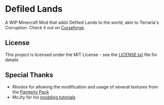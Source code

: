 # Defiled Lands

A WIP Minecraft Mod that adds Defiled Lands to the world, akin to Terraria's Corruption. Check it out on [Curseforge](https://minecraft.curseforge.com/projects/defiled-lands).

## License

This project is licensed under the MIT License - see the [LICENSE.txt](LICENSE.txt) file for details

## Special Thanks

* Rhodox for allowing the modification and usage of several textures from the [Painterly Pack](http://painterlypack.net/)
* McJty for his [modding tutorials](https://wiki.mcjty.eu/modding/index.php/Main_Page)
